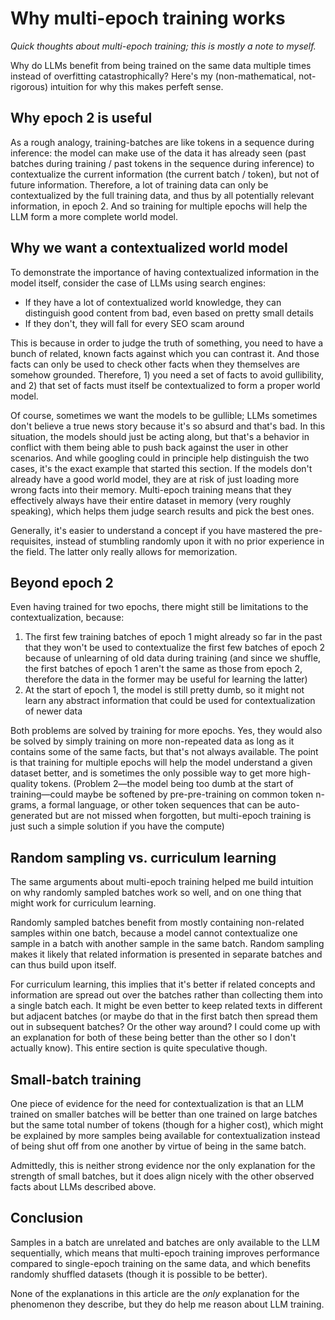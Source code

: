 # Why multi-epoch training works

*Quick thoughts about multi-epoch training; this is mostly a note to myself.*

Why do LLMs benefit from being trained on the same data multiple times instead of overfitting catastrophically? Here's my (non-mathematical, not-rigorous) intuition for why this makes perfeft sense.

## Why epoch 2 is useful

As a rough analogy, training-batches are like tokens in a sequence during inference: the model can make use of the data it has already seen (past batches during training / past tokens in the sequence during inference) to contextualize the current information (the current batch / token), but not of future information. Therefore, a lot of training data can only be contextualized by the full training data, and thus by all potentially relevant information, in epoch 2. And so training for multiple epochs will help the LLM form a more complete world model.

## Why we want a contextualized world model

To demonstrate the importance of having contextualized information in the model itself, consider the case of LLMs using search engines:

- If they have a lot of contextualized world knowledge, they can distinguish good content from bad, even based on pretty small details
- If they don't, they will fall for every SEO scam around

This is because in order to judge the truth of something, you need to have a bunch of related, known facts against which you can contrast it. And those facts can only be used to check other facts when they themselves are somehow grounded. Therefore, 1) you need a set of facts to avoid gullibility, and 2) that set of facts must itself be contextualized to form a proper world model.

Of course, sometimes we want the models to be gullible; LLMs sometimes don't believe a true news story because it's so absurd and that's bad. In this situation, the models should just be acting along, but that's a behavior in conflict with them being able to push back against the user in other scenarios. And while googling could in principle help distinguish the two cases, it's the exact example that started this section. If the models don't already have a good world model, they are at risk of just loading more wrong facts into their memory. Multi-epoch training means that they effectively always have their entire dataset in memory (very roughly speaking), which helps them judge search results and pick the best ones.

Generally, it's easier to understand a concept if you have mastered the pre-requisites, instead of stumbling randomly upon it with no prior experience in the field. The latter only really allows for memorization.

## Beyond epoch 2

Even having trained for two epochs, there might still be limitations to the contextualization, because:

1. The first few training batches of epoch 1 might already so far in the past that they won't be used to contextualize the first few batches of epoch 2 because of unlearning of old data during training (and since we shuffle, the first batches of epoch 1 aren't the same as those from epoch 2, therefore the data in the former may be useful for learning the latter)
2. At the start of epoch 1, the model is still pretty dumb, so it might not learn any abstract information that could be used for contextualization of newer data

Both problems are solved by training for more epochs. Yes, they would also be solved by simply training on more non-repeated data as long as it contains some of the same facts, but that's not always available. The point is that training for multiple epochs will help the model understand a given dataset better, and is sometimes the only possible way to get more high-quality tokens. (Problem 2&mdash;the model being too dumb at the start of training&mdash;could maybe be softened by pre-pre-training on common token n-grams, a formal language, or other token sequences that can be auto-generated but are not missed when forgotten, but multi-epoch training is just such a simple solution if you have the compute)

## Random sampling vs. curriculum learning

The same arguments about multi-epoch training helped me build intuition on why randomly sampled batches work so well, and on one thing that might work for curriculum learning.

Randomly sampled batches benefit from mostly containing non-related samples within one batch, because a model cannot contextualize one sample in a batch with another sample in the same batch. Random sampling makes it likely that related information is presented in separate batches and can thus build upon itself.

For curriculum learning, this implies that it's better if related concepts and information are spread out over the batches rather than collecting them into a single batch each. It might be even better to keep related texts in different but adjacent batches (or maybe do that in the first batch then spread them out in subsequent batches? Or the other way around? I could come up with an explanation for both of these being better than the other so I don't actually know). This entire section is quite speculative though.

## Small-batch training

One piece of evidence for the need for contextualization is that an LLM trained on smaller batches will be better than one trained on large batches but the same total number of tokens (though for a higher cost), which might be explained by more samples being available for contextualization instead of being shut off from one another by virtue of being in the same batch.

Admittedly, this is neither strong evidence nor the only explanation for the strength of small batches, but it does align nicely with the other observed facts about LLMs described above.

## Conclusion

Samples in a batch are unrelated and batches are only available to the LLM sequentially, which means that multi-epoch training improves performance compared to single-epoch training on the same data, and which benefits randomly shuffled datasets (though it is possible to be better).

None of the explanations in this article are the *only* explanation for the phenomenon they describe, but they do help me reason about LLM training.
